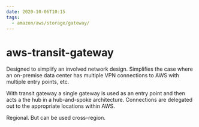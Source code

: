 ```yaml
---
date: 2020-10-06T10:15
tags:
  - amazon/aws/storage/gateway/
---
```


# aws-transit-gateway

Designed to simplify an involved network design.
Simplifies the case where an on-premise data center has multiple VPN connections to AWS with multiple entry points, etc.

With transit gateway a single gateway is used as an entry point and then acts a the hub in a hub-and-spoke architecture.
Connections are delegated out to the appropriate locations within AWS.

Regional. But can be used cross-region.
